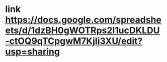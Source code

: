 # link https://docs.google.com/spreadsheets/d/1dzBH0gWOTRps2l1ucDKLDU-ctOQ9qTCpgwM7KjIi3XU/edit?usp=sharing
